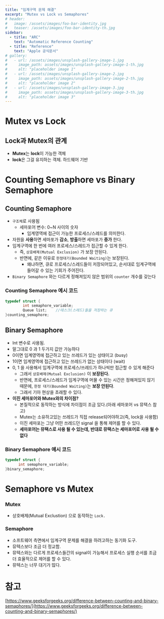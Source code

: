 ```yaml
---
title: "임계구역 문제 해결"
excerpt: "Mutex vs Lock vs Semaphores"
# header:
#   image: /assets/images/foo-bar-identity.jpg
#   teaser: /assets/images/foo-bar-identity-th.jpg
sidebar:
  - title: "ARC"
    text: "Automatic Reference Counting"
  - title: "Reference"
    text: "Apple 공식문서"
# gallery:
#   - url: /assets/images/unsplash-gallery-image-1.jpg
#     image_path: assets/images/unsplash-gallery-image-1-th.jpg
#     alt: "placeholder image 1"
#   - url: /assets/images/unsplash-gallery-image-2.jpg
#     image_path: assets/images/unsplash-gallery-image-2-th.jpg
#     alt: "placeholder image 2"
#   - url: /assets/images/unsplash-gallery-image-3.jpg
#     image_path: assets/images/unsplash-gallery-image-3-th.jpg
#     alt: "placeholder image 3"
---
```

# Mutex vs Lock

## Lock과 Mutex의 관계

- **Mutex**는 **lock**이 가능한 객체
- **lock**은 그걸 유지하는 객체. 하드웨어 기반

# Counting Semaphore vs Binary Semaphore

## Counting Semaphore

- `구조체`로 사용됨
    - 세마포어 변수: 0~N 사이의 숫자
        - 임계영역에 접근이 가능한 프로세스/스레드를 의미한다.
- 자원을 **사용**하면 세마포가 **감소**, **방출**하면 세마포가 **증가** 한다.
- 임계구역에 한 번에 여러 프로세스/스레드가 접근할 수 있게 한다.
    - 즉, `상호배제(Mutual Exclusion)` 가 보장 안된다.
    - 반면에, 같은 이유로 `한정대기(Bounded Waiting)`는 보장된다.
        - 왜냐하면, 큐로 프로세스/스레드들이 저장되어있고, 순서대로 임계구역에 들어갈 수 있는 기회가 주어진다.
- `Binary Semaphore` 와는 다르게 정해져있지 않은 범위의 `counter` 개수를 갖는다

### Counting Semaphore 예시 코드

```c
typedef struct {      
        int semaphore_variable;
        Queue list;    //태스크(스레드)들을 저장하는 큐
}counting_semaphore;
```

## Binary Semaphore

- Int 변수로 사용됨.
- 말그대로 0 과 1 두가지 값만 가능하다
- 0이면 임계영역에 접근하고 있는 쓰레드가 있는 상태이고 (busy)
- 1이면 임계영역에 접근하고 있는 쓰레드가 없는 상태이다 (wait)
- 0, 1 을 사용해서 임계구역에 프로세스/쓰레드가 하나씩만 접근할 수 있게 해준다
    - 그래서 `상호배제(Mutual Exclusion)` 이 **보장된다.**
    - 반면에, 프로세스/스레드가 임계구역에 머물 수 있는 시간은 정해져있지 않기 때문에, `한정 대기(Bounded Waiting)`는 **보장 안된다**.
    - 그래서 기아 현상을 초래할 수 있다.
- **이진 세마포어와 Mutex와의 차이점?**
    - 본질적으로 동작하는 방식에 차이점이 조금 있다.(아래 세마포어 vs 뮤택스 참고)
    - Mutex는 소유하고있는 쓰레드가 직접 release되어야하고(즉, lock을 사용함)
    - 이진 세마포는 그냥 어떤 쓰레드던 signal 을 통해 제어를 할 수 있다.
    - **세마포어는 뮤택스로 사용 될 수 있는데, 반대로 뮤택스는 세마포어로 사용 될 수 없다**

### Binary Semaphore 예시 코드

```c
typedef struct {
      int semaphore_variable;
}binary_semaphore;
```

# Semaphore vs Mutex

### Mutex

- 상호배제(Mutual Exclustion) 으로 동작하는 `Lock.`

### Semaphore

- 소프트웨어 측면에서 임계구역 문제를 해결을 하려고하는 동기화 도구.
- 뮤텍스보다 조금 더 정교함.
- 뮤텍스와는 다르게 프로세스들간의 signal이 가능해서 프로세스 실행 순서를 조금 더 효율적으로 제어를 할 수 있다.
- 뮤텍스는 너무 대기가 많다.

# 참고

[https://www.geeksforgeeks.org/difference-between-counting-and-binary-semaphores/](https://www.geeksforgeeks.org/difference-between-counting-and-binary-semaphores/)